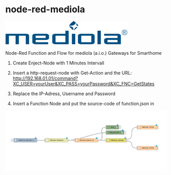 # node-red-mediola
<a href="https://www.mediola.com"><img src="mediola-logo-trans.png"></a>


Node-Red Function and Flow for mediola (a.i.o.) Gateways for Smarthome 


1.  Create Enject-Node with 1 Minutes Intervall

2.  Insert a http-request-node with Get-Action
    and the URL: http://192.168.01.01/command?XC_USER=yourUser&XC_PASS=yourPassword&XC_FNC=GetStates 

3.  Replace the IP-Adress, Username and Password

4.  Insert a Function Node and put the source-code of function.json in

<img src="mediola-node-red.png"></img>
